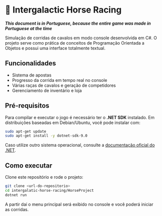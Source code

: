 # 🐎 Intergalactic Horse Racing

***This document is in Portuguese, because the entire game was made in Portuguese at the time***

Simulação de corridas de cavalos em modo console desenvolvida em C#. O projeto serve como prática de conceitos de Programação Orientada a Objetos e possui uma interface totalmente textual.

## Funcionalidades

- Sistema de apostas
- Progresso da corrida em tempo real no console
- Várias raças de cavalos e geração de competidores
- Gerenciamento de inventário e loja

## Pré-requisitos

Para compilar e executar o jogo é necessário ter o **.NET SDK** instalado. Em distribuições baseadas em Debian/Ubuntu, você pode instalar com:

```bash
sudo apt-get update
sudo apt-get install -y dotnet-sdk-9.0
```

Caso utilize outro sistema operacional, consulte a [documentação oficial do .NET](https://dotnet.microsoft.com/download).

## Como executar

Clone este repositório e rode o projeto:

```bash
git clone <url-do-repositorio>
cd intergalatic-horse-racing/HorseProject
dotnet run
```

A partir daí o menu principal será exibido no console e você poderá iniciar as corridas.
